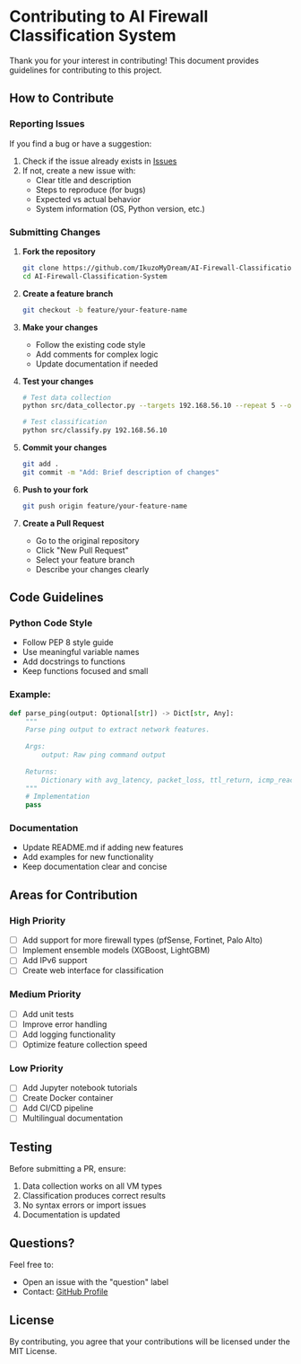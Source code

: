 # Contributing to AI Firewall Classification System

Thank you for your interest in contributing! This document provides guidelines for contributing to this project.

## How to Contribute

### Reporting Issues

If you find a bug or have a suggestion:
1. Check if the issue already exists in [Issues](https://github.com/IkuzoMyDream/AI-Firewall-Classification-System/issues)
2. If not, create a new issue with:
   - Clear title and description
   - Steps to reproduce (for bugs)
   - Expected vs actual behavior
   - System information (OS, Python version, etc.)

### Submitting Changes

1. **Fork the repository**
   ```bash
   git clone https://github.com/IkuzoMyDream/AI-Firewall-Classification-System.git
   cd AI-Firewall-Classification-System
   ```

2. **Create a feature branch**
   ```bash
   git checkout -b feature/your-feature-name
   ```

3. **Make your changes**
   - Follow the existing code style
   - Add comments for complex logic
   - Update documentation if needed

4. **Test your changes**
   ```bash
   # Test data collection
   python src/data_collector.py --targets 192.168.56.10 --repeat 5 --output test.csv
   
   # Test classification
   python src/classify.py 192.168.56.10
   ```

5. **Commit your changes**
   ```bash
   git add .
   git commit -m "Add: Brief description of changes"
   ```

6. **Push to your fork**
   ```bash
   git push origin feature/your-feature-name
   ```

7. **Create a Pull Request**
   - Go to the original repository
   - Click "New Pull Request"
   - Select your feature branch
   - Describe your changes clearly

## Code Guidelines

### Python Code Style
- Follow PEP 8 style guide
- Use meaningful variable names
- Add docstrings to functions
- Keep functions focused and small

### Example:
```python
def parse_ping(output: Optional[str]) -> Dict[str, Any]:
    """
    Parse ping output to extract network features.
    
    Args:
        output: Raw ping command output
        
    Returns:
        Dictionary with avg_latency, packet_loss, ttl_return, icmp_reachable
    """
    # Implementation
    pass
```

### Documentation
- Update README.md if adding new features
- Add examples for new functionality
- Keep documentation clear and concise

## Areas for Contribution

### High Priority
- [ ] Add support for more firewall types (pfSense, Fortinet, Palo Alto)
- [ ] Implement ensemble models (XGBoost, LightGBM)
- [ ] Add IPv6 support
- [ ] Create web interface for classification

### Medium Priority
- [ ] Add unit tests
- [ ] Improve error handling
- [ ] Add logging functionality
- [ ] Optimize feature collection speed

### Low Priority
- [ ] Add Jupyter notebook tutorials
- [ ] Create Docker container
- [ ] Add CI/CD pipeline
- [ ] Multilingual documentation

## Testing

Before submitting a PR, ensure:
1. Data collection works on all VM types
2. Classification produces correct results
3. No syntax errors or import issues
4. Documentation is updated

## Questions?

Feel free to:
- Open an issue with the "question" label
- Contact: [GitHub Profile](https://github.com/IkuzoMyDream)

## License

By contributing, you agree that your contributions will be licensed under the MIT License.
